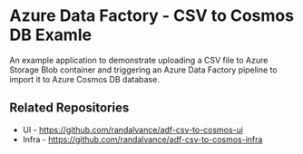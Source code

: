 # Azure Data Factory - CSV to Cosmos DB Examle

An example application to demonstrate uploading a CSV file to Azure Storage Blob container and triggering an Azure Data Factory pipeline to import it to Azure Cosmos DB database.

## Related Repositories
* UI - https://github.com/randalvance/adf-csv-to-cosmos-ui
* Infra - https://github.com/randalvance/adf-csv-to-cosmos-infra